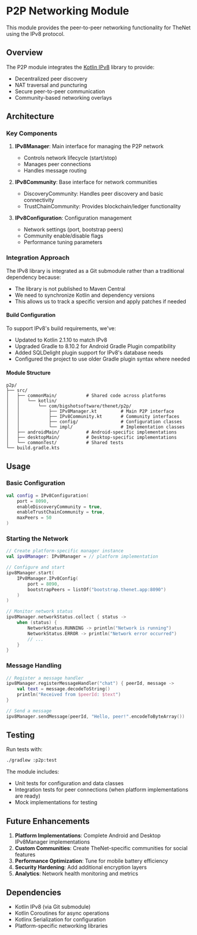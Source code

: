 # P2P Networking Module

This module provides the peer-to-peer networking functionality for TheNet using the IPv8 protocol.

## Overview

The P2P module integrates the [Kotlin IPv8](https://github.com/Tribler/kotlin-ipv8) library to provide:
- Decentralized peer discovery
- NAT traversal and puncturing
- Secure peer-to-peer communication
- Community-based networking overlays

## Architecture

### Key Components

1. **IPv8Manager**: Main interface for managing the P2P network
   - Controls network lifecycle (start/stop)
   - Manages peer connections
   - Handles message routing

2. **IPv8Community**: Base interface for network communities
   - DiscoveryCommunity: Handles peer discovery and basic connectivity
   - TrustChainCommunity: Provides blockchain/ledger functionality

3. **IPv8Configuration**: Configuration management
   - Network settings (port, bootstrap peers)
   - Community enable/disable flags
   - Performance tuning parameters

### Integration Approach

The IPv8 library is integrated as a Git submodule rather than a traditional dependency because:
- The library is not published to Maven Central
- We need to synchronize Kotlin and dependency versions
- This allows us to track a specific version and apply patches if needed

#### Build Configuration

To support IPv8's build requirements, we've:
- Updated to Kotlin 2.1.10 to match IPv8
- Upgraded Gradle to 8.10.2 for Android Gradle Plugin compatibility
- Added SQLDelight plugin support for IPv8's database needs
- Configured the project to use older Gradle plugin syntax where needed

#### Module Structure

```
p2p/
├── src/
│   ├── commonMain/           # Shared code across platforms
│   │   └── kotlin/
│   │       └── com/bigshotsoftware/thenet/p2p/
│   │           ├── IPv8Manager.kt         # Main P2P interface
│   │           ├── IPv8Community.kt       # Community interfaces
│   │           ├── config/                # Configuration classes
│   │           └── impl/                  # Implementation classes
│   ├── androidMain/          # Android-specific implementations
│   ├── desktopMain/          # Desktop-specific implementations
│   └── commonTest/           # Shared tests
└── build.gradle.kts
```

## Usage

### Basic Configuration

```kotlin
val config = IPv8Configuration(
    port = 8090,
    enableDiscoveryCommunity = true,
    enableTrustChainCommunity = true,
    maxPeers = 50
)
```

### Starting the Network

```kotlin
// Create platform-specific manager instance
val ipv8Manager: IPv8Manager = // platform implementation

// Configure and start
ipv8Manager.start(
    IPv8Manager.IPv8Config(
        port = 8090,
        bootstrapPeers = listOf("bootstrap.thenet.app:8090")
    )
)

// Monitor network status
ipv8Manager.networkStatus.collect { status ->
    when (status) {
        NetworkStatus.RUNNING -> println("Network is running")
        NetworkStatus.ERROR -> println("Network error occurred")
        // ...
    }
}
```

### Message Handling

```kotlin
// Register a message handler
ipv8Manager.registerMessageHandler("chat") { peerId, message ->
    val text = message.decodeToString()
    println("Received from $peerId: $text")
}

// Send a message
ipv8Manager.sendMessage(peerId, "Hello, peer!".encodeToByteArray())
```

## Testing

Run tests with:
```bash
./gradlew :p2p:test
```

The module includes:
- Unit tests for configuration and data classes
- Integration tests for peer connections (when platform implementations are ready)
- Mock implementations for testing

## Future Enhancements

1. **Platform Implementations**: Complete Android and Desktop IPv8Manager implementations
2. **Custom Communities**: Create TheNet-specific communities for social features
3. **Performance Optimization**: Tune for mobile battery efficiency
4. **Security Hardening**: Add additional encryption layers
5. **Analytics**: Network health monitoring and metrics

## Dependencies

- Kotlin IPv8 (via Git submodule)
- Kotlin Coroutines for async operations
- Kotlinx Serialization for configuration
- Platform-specific networking libraries